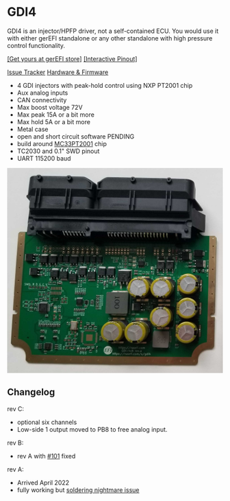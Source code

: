# GDI4

GDI4 is an injector/HPFP driver, not a self-contained ECU. You would use it with either gerEFI standalone or any other standalone with high pressure control functionality.

[[Get yours at gerEFI store]](https://www.shop.gerefi.com/shop/p/gdi4) [[Interactive Pinout]](https://gerefi.com/docs/pinouts/GDI4/)

[Issue Tracker](https://github.com/gerefi/gerefi-hardware/labels/GDI)  [Hardware & Firmware](https://github.com/gerefi/gerefi-hardware/tree/main/GDI-4ch/)

* 4 GDI injectors with peak-hold control using NXP PT2001 chip
* Aux analog inputs
* CAN connectivity
* Max boost voltage 72V
* Max peak 15A or a bit more
* Max hold 5A or a bit more
* Metal case
* open and short circuit software PENDING
* build around [MC33PT2001](https://www.nxp.com/docs/en/data-sheet/MC33PT2001_SDS.pdf) chip
* TC2030 and 0.1" SWD pinout
* UART 115200 baud

![x](Hardware/GDI/gerefi-gdi4-rev-a.jpg)

## Changelog

rev C:

* optional six channels
* Low-side 1 output moved to PB8 to free analog input.

rev B:

* rev A with [#101](https://github.com/gerefi/gerefi-hardware/issues/101) fixed

rev A:

* Arrived April 2022
* fully working but [soldering nightmare issue](https://github.com/gerefi/gerefi-hardware/issues/101)
